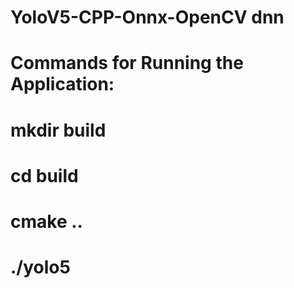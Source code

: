 # YoloV5-CPP-Onnx-OpenCV dnn
# Commands for Running the Application: 
# mkdir build
# cd build
# cmake ..
# ./yolo5

